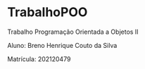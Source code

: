 # TrabalhoPOO
Trabalho Programação Orientada a Objetos II

Aluno: Breno Henrique Couto da Silva

Matrícula: 202120479
